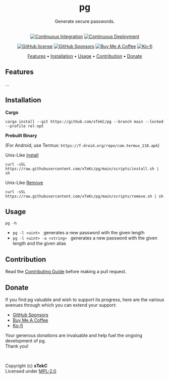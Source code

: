 <div align="center">

# pg
Generate secure passwords.

<!-- <a href="https://crates.io/crates/pg/"><img src="https://img.shields.io/crates/v/pg?style=flat&amp;labelColor=032a1a&amp;color=065535&amp;logo=Rust&amp;logoColor=white" alt="Crate Release"></a> -->
<br>
<a href="https://github.com/xTekC/pg/actions?query=workflow%3A%22Continuous+Integration%22"><img src="https://img.shields.io/github/actions/workflow/status/xTekC/pg/ci.yml?branch=main&amp;style=flat&amp;labelColor=032a1a&amp;color=065535&amp;logo=GitHub%20Actions&amp;logoColor=white&amp;label=Build" alt="Continuous Integration"></a>
<a href="https://github.com/xTekC/pg/actions?query=workflow%3A%22Continuous+Deployment%22"><img src="https://img.shields.io/github/actions/workflow/status/xTekC/pg/cd.yml?style=flat&amp;labelColor=032a1a&amp;color=065535&amp;logo=GitHub%20Actions&amp;logoColor=white&amp;label=Release" alt="Continuous Deployment"></a>
<!-- <a href="https://docs.rs/pg/"><img src="https://img.shields.io/docsrs/pg?style=flat&amp;labelColor=032a1a&amp;color=065535&amp;logo=Rust&amp;logoColor=white" alt="Documentation"></a> -->

[![GitHub license](https://img.shields.io/github/license/xTekC/pg.svg?style=flat&labelColor=032a1a&color=065535&logo=GitHub&logoColor=black&label=License)](https://github.com/xTekC/pg/blob/main/LICENSE)
[![GitHub Sponsors](https://img.shields.io/badge/Sponsor-GitHub-purple?style=flat&labelColor=grey&color=8a63d2&logo=github&logoColor=white)](https://github.com/sponsors/xTekC)
[![Buy Me A Coffee](https://img.shields.io/badge/Buy%20Me%20A-Coffee-orange?style=flat&labelColor=grey&color=ff813f&logo=buy-me-a-coffee&logoColor=black)](https://www.buymeacoffee.com/xTekC)
[![Ko-fi](https://img.shields.io/badge/Support-Ko--fi-red?style=flat&labelColor=grey&color=f16061&logo=ko-fi&logoColor=white)](https://ko-fi.com/xTekC)

<a href="#features">Features</a> •
<a href="#installation">Installation</a> •
<a href="#usage">Usage</a> •
<a href="#contribution">Contribution</a> •
<a href="#donate">Donate</a>

</div>

## Features
...

## Installation

**Cargo**

```
cargo install --git https://github.com/xTekC/pg --branch main --locked --profile rel-opt
```

**Prebuilt Binary**
<br>

(For Android, use Termux: `https://f-droid.org/repo/com.termux_118.apk`)

Unix-Like [Install](https://github.com/xTeKc/pg/blob/main/scripts/install.sh)<br>

```
curl -sSL https://raw.githubusercontent.com/xTeKc/pg/main/scripts/install.sh | sh
```

Unix-Like [Remove](https://github.com/xTeKc/pg/blob/main/scripts/remove.sh)

```
curl -sSL https://raw.githubusercontent.com/xTeKc/pg/main/scripts/remove.sh | sh
```

## Usage

```
pg -h
```

- `pg -l <uint>` &nbsp; generates a new password with the given length
- `pg -l <uint> -a <string>` &nbsp; generates a new password with the given length and the given alias

## Contribution
Read the [Contributing Guide](CONTRIBUTING.md) before making a pull request.

## Donate
If you find pg valuable and wish to support its progress, here are the various avenues through which you can extend your support:

- [GitHub Sponsors](https://github.com/sponsors/xTekC)
- [Buy Me A Coffee](https://www.buymeacoffee.com/xTekC)
- [Ko-fi](https://ko-fi.com/xTekC)

Your generous donations are invaluable and help fuel the ongoing development of pg. <br>
Thank you!

<br>

Copyright (c) **xTekC** <br>
Licensed under [MPL-2.0](LICENSE)
